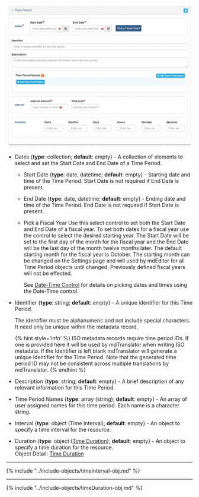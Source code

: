 ![Time Period Panel](/assets/reference/edit-objects/main/timePeriod-main.png)

* <span class="md-element">Dates</span> <i class="fa fa-asterisk required" title="Required"></i> {**type**: collection; **default**: empty} - A collection of elements to select and set the <span class="md-element">Start Date</span> and <span class="md-element">End Date</span> of a <span class="md-panel">Time Period</span>. 

  * <span class="md-element">Start Date</span> <i class="fa fa-asterisk required" title="Required"></i> {**type**: date, datetime; **default**: empty} - Starting date and time of the <span class="md-panel">Time Period</span>.  <span class="md-element">Start Date</span> is not required if <span class="md-element">End Date</span> is present. 
  
  * <span class="md-element">End Date</span> <i class="fa fa-asterisk required" title="Required"></i> {**type**: date, datetime; **default**: empty} - Ending date and time of the <span class="md-panel">Time Period</span>.  <span class="md-element">End Date</span> is not required if <span class="md-element">Start Date</span> is present.  
 
  * <span class="btn btn-primary btn-xs">Pick a Fiscal Year</span> Use this select control to set both the <span class="md-element">Start Date</span> and <span class="md-element">End Date</span> of a fiscal year.  To set both dates for a fiscal year use the control to select the desired starting year.  The <span class="md-element">Start Date</span> will be set to the first day of the month for the fiscal year and the <span class="md-element">End Date</span> will be the last day of the month twelve months later. The default starting month for the fiscal year is October.  The starting month can be changed on the Settings page and will used by mdEditor for all <span class="md-panel">Time Period</span> objects until changed.  Previously defined fiscal years will not be effected.

    See [Date-Time Control](../../controls/dateTime-control.md) for details on picking dates and times using the Date-Time control.

* <span class="md-element">Identifier</span> {**type**: string; **default**: empty} - A unique identifier for this <span class="md-panel">Time Period</span>.  

  The identifier must be alphanumeric and not include special characters.  It need only be unique within the metadata record. 
  
  {% hint style='info' %}
  ISO metadata records require time period IDs.  If one is provided here it will be used by mdTranslator when writing ISO metadata.  If the <span class="md-element">Identifier</span> is left blank mdTranslator will generate a unique identifier for the <span class="md-panel">Time Period</span>.  Note that the generated time period ID may not be consistent across multiple translations by mdTranslator.
  {% endhint %}

* <span class="md-element">Description</span> {**type**: string; **default**: empty} - A brief description of any relevant information for this <span class="md-panel">Time Period</span>.  

* <span class="md-element">Time Period Names</span> {**type**: array (string); **default**: empty} - An array of user assigned names for this time period.  Each name is a character string.

* <span class="md-element">Interval</span> {**type**: object (<span class="md-panel">Time Interval</span>); **default**: empty} - An object to specify a time interval for the resource. 

* <span class="md-element">Duration</span> {**type**: object (<span class="md-panel">[Time Duration](#time-duration-object)</span>); **default**: empty} - An object to specify a time duration for the resource. <br><span class="md-type"> Object Detail:</span> <span class="md-panel"> [Time Duration](#time-duration-object)</span>

---

{% include "../include-objects/timeInterval-obj.md" %}
  
---
 
{% include "../include-objects/timeDuration-obj.md" %}

